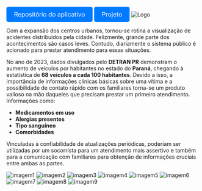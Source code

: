 
<a href="https://github.com/KelenX/Emergency---Connect" style="display: inline-block; padding: 10px 20px; font-size: 16px; color: white; background-color: #007bff; border-radius: 5px; text-decoration: none;">Repositório do aplicativo</a>
<a href="https://github.com/KelenX/Emergency---Connect/blob/main/projeto/projeto.pdf" style="display: inline-block; padding: 10px 20px; font-size: 16px; color: white; background-color: #007bff; border-radius: 5px; text-decoration: none;">Projeto</a>
![Logo](images/docs2.png)

Com a expansão dos centros urbanos, tornou-se rotina a visualização de acidentes distribuídos pela cidade. Felizmente, grande parte dos acontecimentos são casos leves. Contudo, diariamente o sistema público é acionado para prestar atendimento para essas situações.

No ano de 2023, dados divulgados pelo **DETRAN PR** demonstram o aumento de veículos por habitantes no estado do **Paraná**, chegando à estatística de **68 veículos a cada 100 habitantes**. Devido a isso, a importância de informações clínicas básicas sobre uma vítima e a possibilidade de contato rápido com os familiares torna-se um produto valioso na mão daqueles que precisam prestar um primeiro atendimento. Informações como:

- **Medicamentos em uso**
- **Alergias presentes**
- **Tipo sanguíneo**
- **Comorbidades**

Vinculadas à confiabilidade de atualizações periódicas, poderiam ser utilizadas por um socorrista para um atendimento mais assertivo e também para a comunicação com familiares para obtenção de informações cruciais entre ambas as partes.


![imagem1](images/image1.jpg)
![imagem2](images/image2.jpg)
![imagem3](images/imagem3.png)
![imagem4](images/imagem9.png)
![imagem5](images/imagem4.png)
![imagem6](images/imagem5.png)
![imagem7](images/imagem6.png)
![imagem8](images/imagem7.png)
![imagem9](images/imagem8.png)





